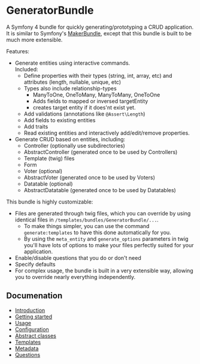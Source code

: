 GeneratorBundle
=====================

A Symfony 4 bundle for quickly generating/prototyping a CRUD application.
It is similar to Symfony's [MakerBundle](https://github.com/symfony/maker-bundle),
except that this bundle is built to be much more extensible.

Features:
* Generate entities using interactive commands.  
  Included:
    - Define properties with their types (string, int, array, etc) and attributes (length, nullable, unique, etc) 
    - Types also include relationship-types
        - ManyToOne, OneToMany, ManyToMany, OneToOne
        - Adds fields to mapped or inversed targetEntity
        - creates target entity if it does'nt exist yet.
    - Add validations (annotations like `@Assert\Length`)
    - Add fields to existing entities
    - Add traits
    - Read existing entities and interactively add/edit/remove properties.
* Generate CRUD based on entities, including:
    - Controller (optionally use subdirectories)
    - AbstractController (generated once to be used by Controllers)
    - Template (twig) files
    - Form
    - Voter (optional)
    - AbstractVoter (generated once to be used by Voters)
    - Datatable (optional)
    - AbstractDatatable (generated once to be used by Datatables)

This bundle is highly customizable:
- Files are generated through twig files, which you can override by
using identical files in `/templates/bundles/GeneratorBundle/...`.
    - To make things simpler, you can use the command `generate:templates` to 
have this done automatically for you.
    - By using the `meta_entity` and `generate_options` parameters in twig you'll have
lots of options to make your files perfectly suited for your application.
- Enable/disable questions that you do or don't need  
- Specify defaults
- For complex usage, the bundle is built in a very extensible way, allowing
you to override nearly everything independently.


## Documenation

* [Introduction](Resources/doc/introduction.md#GeneratorBundle)
* [Getting started](Resources/doc/getting_started.md#GeneratorBundle)
* [Usage](Resources/doc/usage.md#GeneratorBundle)
* [Configuration](Resources/doc/configration.md#GeneratorBundle)
* [Abstract classes](Resources/doc/abstract_classes.md#generatorbundle)
* [Templates](Resources/doc/templates.md#GeneratorBundle)
* [Metadata](Resources/doc/metadata.md#GeneratorBundle)
* [Questions](Resources/doc/questions.md#GeneratorBundle)